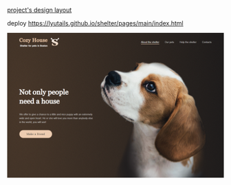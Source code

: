 [project's design layout](<https://www.figma.com/file/53SgzO9MHi9CiAwdLSI4lS/shelter-(Copy)?node-id=94-43&t=xpKzxqBGWdEuZ1u6-0>)

deploy https://lyutails.github.io/shelter/pages/main/index.html

![shelter hero screen](./refs/pics/shelter_hero_screen.PNG)
